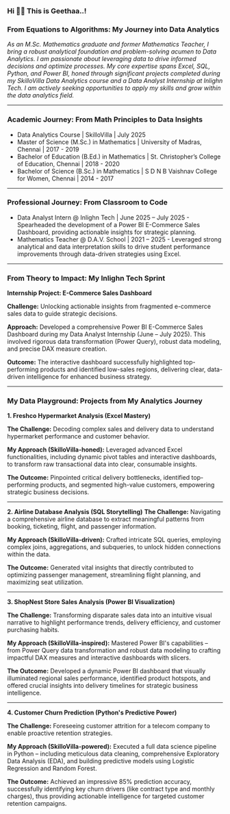 ### Hi 🙋‍♀️ This is Geethaa..!

### **From Equations to Algorithms: My Journey into Data Analytics**

*As an M.Sc. Mathematics graduate and former Mathematics Teacher, I bring a robust analytical foundation and problem-solving acumen to Data Analytics. I am passionate about leveraging data to drive informed decisions and optimize processes. My core expertise spans Excel, SQL, Python, and Power BI, honed through significant projects completed during my SkilloVilla Data Analytics course and a Data Analyst Internship at Inlighn Tech. I am actively seeking opportunities to apply my skills and grow within the data analytics field.*

---

### **Academic Journey: From Math Principles to Data Insights**
- Data Analytics Course | SkilloVilla | July 2025
- Master of Science (M.Sc.) in Mathematics | University of Madras, Chennai  | 2017 - 2019
- Bachelor of Education (B.Ed.) in Mathematics | St. Christopher’s College of Education, Chennai  | 2018 - 2020
- Bachelor of Science (B.Sc.) in Mathematics | S D N B Vaishnav College for Women, Chennai  | 2014 - 2017

---

### **Professional Journey: From Classroom to Code**
- Data Analyst Intern @ Inlighn Tech | June 2025 – July 2025 
      - Spearheaded the development of a Power BI E-Commerce Sales Dashboard, providing actionable insights for strategic planning. 
- Mathematics Teacher @ D.A.V. School | 2021 – 2025 
      - Leveraged strong analytical and data interpretation skills to drive student performance improvements through data-driven strategies using Excel.

---
### **From Theory to Impact: My Inlighn Tech Sprint**
**Internship Project: E-Commerce Sales Dashboard**

**Challenge:** Unlocking actionable insights from fragmented e-commerce sales data to guide strategic decisions.

**Approach:** Developed a comprehensive Power BI E-Commerce Sales Dashboard during my Data Analyst Internship (June – July 2025). This involved rigorous data transformation (Power Query), robust data modeling, and precise DAX measure creation.

**Outcome:** The interactive dashboard successfully highlighted top-performing products and identified low-sales regions, delivering clear, data-driven intelligence for enhanced business strategy.

  ---

### **My Data Playground: Projects from My Analytics Journey** 

**1. Freshco Hypermarket Analysis (Excel Mastery)**

**The Challenge:** Decoding complex sales and delivery data to understand hypermarket performance and customer behavior.

**My Approach (SkilloVilla-honed):** Leveraged advanced Excel functionalities, including dynamic pivot tables and interactive dashboards, to transform raw transactional data into clear, consumable insights.

**The Outcome:** Pinpointed critical delivery bottlenecks, identified top-performing products, and segmented high-value customers, empowering strategic business decisions.

---
**2. Airline Database Analysis (SQL Storytelling)**
**The Challenge:** Navigating a comprehensive airline database to extract meaningful patterns from booking, ticketing, flight, and passenger information.

**My Approach (SkilloVilla-driven):** Crafted intricate SQL queries, employing complex joins, aggregations, and subqueries, to unlock hidden connections within the data.

**The Outcome:**  Generated vital insights that directly contributed to optimizing passenger management, streamlining flight planning, and maximizing seat utilization.

---
**3. ShopNest Store Sales Analysis (Power BI Visualization)**

**The Challenge:** Transforming disparate sales data into an intuitive visual narrative to highlight performance trends, delivery efficiency, and customer purchasing habits.

**My Approach (SkilloVilla-inspired):** Mastered Power BI's capabilities – from Power Query data transformation and robust data modeling to crafting impactful DAX measures and interactive dashboards with slicers.

**The Outcome:** Developed a dynamic Power BI dashboard that visually illuminated regional sales performance, identified product hotspots, and offered crucial insights into delivery timelines for strategic business intelligence.

---
**4. Customer Churn Prediction (Python's Predictive Power)**

**The Challenge:** Foreseeing customer attrition for a telecom company to enable proactive retention strategies.

**My Approach (SkilloVilla-powered):** Executed a full data science pipeline in Python – including meticulous data cleaning, comprehensive Exploratory Data Analysis (EDA), and building predictive models using Logistic Regression and Random Forest.

**The Outcome:** Achieved an impressive 85% prediction accuracy, successfully identifying key churn drivers (like contract type and monthly charges), thus providing actionable intelligence for targeted customer retention campaigns.





